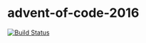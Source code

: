 # advent-of-code-2016
[![Build Status](https://travis-ci.org/mishkovski/advent-of-code-2016.svg?branch=master)](https://travis-ci.org/mishkovski/advent-of-code-2016)
